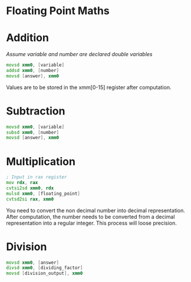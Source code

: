 # Floating Point Maths

# Addition

*Assume variable and number are declared double variables*
```asm
movsd xmm0, [variable]
addsd xmm0, [number]
movsd [answer], xmm0
```
Values are to be stored in the xmm[0-15] register after computation.

# Subtraction

```asm
movsd xmm0, [variable]
subsd xmm0, [number]
movsd [answer], xmm0
```

# Multiplication

```asm
; Input in rax register
mov rdx, rax
cvtsi2sd xmm0, rdx
mulsd xmm0, [floating_point]
cvtsd2si rax, xmm0
```
You need to convert the non decimal number into decimal representation. After computation, the number needs to be converted from a decimal representation into a regular integer. This process will loose precision. 

# Division

```asm
movsd xmm0, [answer]
divsd xmm0, [dividing_factor]
movsd [division_output], xmm0
```


